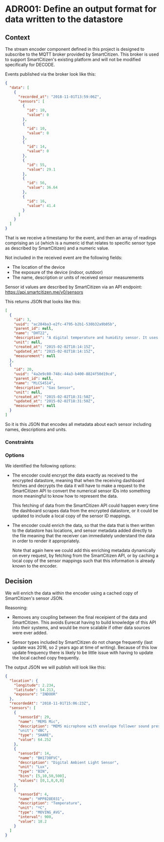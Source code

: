 # ADR001: Define an output format for data written to the datastore

## Context

The stream encoder component defined in this project is designed to subscribe
to the MQTT broker provided by SmartCitizen. This broker is used to support
SmartCitizen's existing platform and will not be modified specifically for
DECODE.

Events published via the broker look like this:

```json
{
  "data": [
    {
      "recorded_at": "2018-11-01T13:59:06Z",
      "sensors": [
        {
          "id": 10,
          "value": 0
        },
        {
          "id": 10,
          "value": 0
        },
        {
          "id": 14,
          "value": 0
        },
        {
          "id": 55,
          "value": 29.1
        },
        {
          "id": 56,
          "value": 36.64
        },
        {
          "id": 16,
          "value": 41.4
        }
      ]
    }
  ]
}
```

That is we receive a timestamp for the event, and then an array of readings
comprising an `id` (which is a numeric id that relates to specific sensor type
as described by SmartCitizen) and a numeric value.

Not included in the received event are the following fields:

* The location of the device
* The exposure of the device (indoor, outdoor)
* The name, description or units of received sensor measurements

Sensor id values are described by SmartCitizen via an API endpoint:
https://api.smartcitizen.me/v0/sensors

This returns JSON that looks like this:

```json
[
  {
    "id": 3,
    "uuid": "ac284ba3-e2fc-4795-b2b1-530b32a9b05b",
    "parent_id": null,
    "name": "DHT22",
    "description": "A digital temperature and humidity sensor. It uses a capacitive humidity sensor and a thermistor to measure the surrounding air, and spits out a digital signal on the data pin (no analog input pins needed)",
    "unit": null,
    "created_at": "2015-02-02T18:14:15Z",
    "updated_at": "2015-02-02T18:14:15Z",
    "measurement": null
  },
  {
    "id": 20,
    "uuid": "4a2e9c80-748c-44a3-b400-8824f50d19cd",
    "parent_id": null,
    "name": "MiCS4514",
    "description": "Gas Sensor",
    "unit": null,
    "created_at": "2015-02-02T18:31:50Z",
    "updated_at": "2015-02-02T18:31:50Z",
    "measurement": null
  }
]
```

So it is this JSON that encodes all metadata about each sensor including names,
descriptions and units.

### Constraints

### Options

We identified the following options:

* The encoder could encrypt the data exactly as received to the encrypted
  datastore, meaning that when the receiving dashboard fetches and decrypts the
  data it will have to make a request to the SmartCitizen API to convert the
  numerical sensor IDs into something more meaningful to know how to represent
  the data.

  This fetching of data from the SmartCitizen API could happen every time the
  dashboard scrapes data from the encrypted datastore, or it could be updated
  to include a local copy of the sensor ID mappings.

* The encoder could enrich the data, so that the data that is then written to
  the datastore has locations, and sensor metadata added directly to the file
  meaning that the receiver can immediately understand the data in order to
  render it appropriately.

  Note that again here we could add this enriching metadata dynamically on
  every request, by fetching from the SmartCitizen API, or by caching a local
  copy of the sensor mappings such that this information is already known to
  the encoder.

## Decision

We will enrich the data within the encoder using a cached copy of
SmartCitizen's sensor JSON.

Reasoning:

* Removes any coupling between the final receipient of the data and
  SmartCitizen. This avoids Eurecat having to build knowledge of this API into
  their systems, and would be more scalable if other data sources were ever
  added.

* Sensor types included by SmartCitizen do not change frequently (last update
  was 2016, so 2 years ago at time of writing).  Because of this low update
  frequency there is likely to be little issue with having to update the local
  cached copy frequently.

The output JSON we will publish will look like this:

```json
{
  "location": {
    "longitude": 2.234,
    "latitude": 54.213,
    "exposure": "INDOOR"
  },
  "recordedAt": "2018-11-01T15:06:23Z",
  "sensors": [
    {
      "sensorId": 29,
      "name": "MEMS Mic",
      "description": "MEMS microphone with envelope follower sound pressure sensor (noise)."
      "unit": "dBC",
      "type": "SHARE",
      "value": 64.252
    },
    {
      "sensorId": 14,
      "name": "BH1730FVC",
      "description": "Digital Ambient Light Sensor",
      "unit": "Lux",
      "type": "BIN",
      "bins": [5,10,50,500],
      "values": [0,1,0,0,0]
    },
    {
      "sensorId": 4,
      "name": "HPP828E031",
      "description": "Temperature",
      "unit": "ºC",
      "type": "MOVING_AVG",
      "interval": 900,
      "value": 18.2
    }
  ]
}
```
